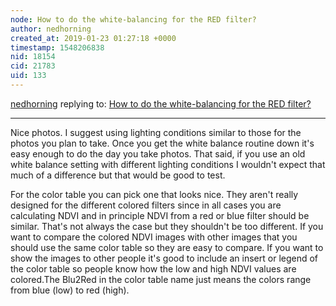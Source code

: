 ```yaml
---
node: How to do the white-balancing for the RED filter?
author: nedhorning
created_at: 2019-01-23 01:27:18 +0000
timestamp: 1548206838
nid: 18154
cid: 21783
uid: 133
---
```




[nedhorning](../profile/nedhorning) replying to: [How to do the white-balancing for the RED filter?](../notes/cagiva/01-21-2019/how-to-do-the-white-balancing-for-the-red-filter)

----
 Nice photos. I suggest using lighting conditions similar to those for the photos you plan to take. Once you get the white balance routine down it's easy enough to do the day you take photos. That said, if you use an old white balance setting with different lighting conditions I wouldn't expect that much of a difference but that would be good to test.

For the color table you can pick one that looks nice. They aren't really designed for the different colored filters since in all cases you are calculating NDVI and in principle NDVI from a red or blue filter should be similar. That's not always the case but they shouldn't be too different. If you want to compare the colored NDVI images with other images that you should use the same color table so they are easy to compare. If you want to show the images to other people it's good to include an insert or legend of the color table so people know how the low and high NDVI values are colored.The Blu2Red in the color table name just means the colors range from blue (low) to red (high). 